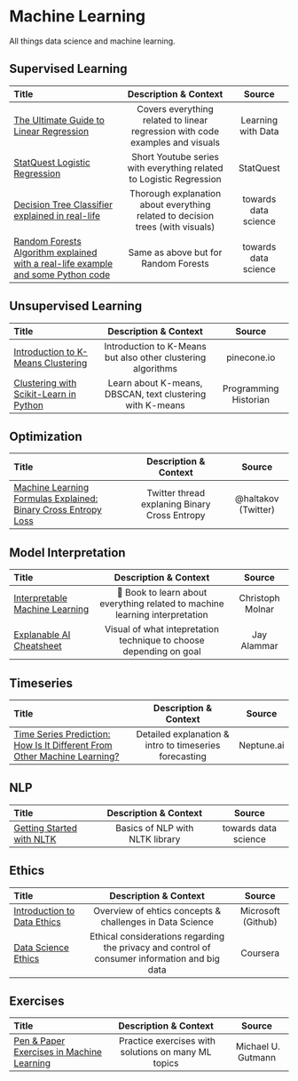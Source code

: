 # Machine Learning

All things data science and machine learning.

## Supervised Learning

Title | Description & Context | Source
:-- | :--: | :--:
[The Ultimate Guide to Linear Regression](https://learningwithdata.com/posts/tylerfolkman/the-ultimate-guide-to-linear-regression/) | Covers everything related to linear regression with code examples and visuals | Learning with Data
[StatQuest Logistic Regression](https://www.youtube.com/playlist?list=PLblh5JKOoLUKxzEP5HA2d-Li7IJkHfXSe) | Short Youtube series with everything related to Logistic Regression | StatQuest
[Decision Tree Classifier explained in real-life](https://towardsdatascience.com/decision-tree-classifier-explained-in-real-life-picking-a-vacation-destination-6226b2b60575) | Thorough explanation about everything related to decision trees (with visuals) | towards data science
[Random Forests Algorithm explained with a real-life example and some Python code](https://towardsdatascience.com/random-forests-algorithm-explained-with-a-real-life-example-and-some-python-code-affbfa5a942c) | Same as above but for Random Forests | towards data science


## Unsupervised Learning

Title | Description & Context | Source
:-- | :--: | :--:
[Introduction to K-Means Clustering](https://www.pinecone.io/learn/k-means-clustering/) | Introduction to K-Means but also other clustering algorithms | pinecone.io
[Clustering with Scikit-Learn in Python](https://programminghistorian.org/en/lessons/clustering-with-scikit-learn-in-python) | Learn about K-means, DBSCAN, text clustering with K-means | Programming Historian

## Optimization

Title | Description & Context | Source
:-- | :--: | :--:
[Machine Learning Formulas Explained: Binary Cross Entropy Loss](https://twitter.com/haltakov/status/1448353270641086471) | Twitter thread explaning Binary Cross Entropy | @haltakov (Twitter) 

## Model Interpretation

Title | Description & Context | Source
:-- | :--: | :--:
[Interpretable Machine Learning](https://christophm.github.io/interpretable-ml-book/) | :orange_book: Book to learn about everything related to machine learning interpretation | Christoph Molnar
[Explanable AI Cheatsheet](https://ex.pegg.io/) | Visual of what intepretation technique to choose depending on goal | Jay Alammar

## Timeseries

Title | Description & Context | Source
:-- | :--: | :--:
[Time Series Prediction: How Is It Different From Other Machine Learning?](https://neptune.ai/blog/time-series-prediction-vs-machine-learning) | Detailed explanation & intro to timeseries forecasting | Neptune.ai

## NLP

Title | Description & Context | Source
:-- | :--: | :--:
[Getting Started with NLTK](https://towardsdatascience.com/getting-started-with-nltk-eb4ed6eb7a37) | Basics of NLP with NLTK library | towards data science

## Ethics

Title | Description & Context | Source
:-- | :--: | :--:
[Introduction to Data Ethics](https://github.com/microsoft/Data-Science-For-Beginners/blob/main/1-Introduction/02-ethics/README.md) | Overview of ehtics concepts & challenges in Data Science | Microsoft (Github)
[Data Science Ethics](https://www.coursera.org/learn/data-science-ethics#syllabus) | Ethical considerations regarding the privacy and control of consumer information and big data | Coursera

## Exercises

Title | Description & Context | Source
:-- | :--: | :--:
[Pen & Paper Exercises in Machine Learning](https://arxiv.org/pdf/2206.13446.pdf) | Practice exercises with solutions on many ML topics | Michael U. Gutmann